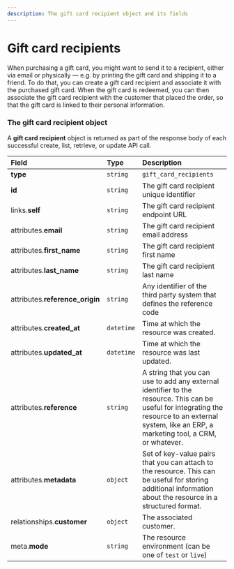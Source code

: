 ```yaml
---
description: The gift card recipient object and its fields
---
```


# Gift card recipients

When purchasing a gift card, you might want to send it to a recipient, either via email or physically — e.g. by printing the gift card and shipping it to a friend. To do that, you can create a gift card recipient and associate it with the purchased gift card. When the gift card is redeemed, you can then associate the gift card recipient with the customer that placed the order, so that the gift card is linked to their personal information.


### The gift card recipient object

A **gift card recipient** object is returned as part of the response body of each successful create, list, retrieve, or update API call.

| Field | Type | Description |
| :--- | :--- | :--- |
| **type** | `string` | `gift_card_recipients` |
| **id** | `string` | The gift card recipient unique identifier |
| links.**self** | `string` | The gift card recipient endpoint URL |
| attributes.**email** | `string` | The gift card recipient email address |
| attributes.**first_name** | `string` | The gift card recipient first name |
| attributes.**last_name** | `string` | The gift card recipient last name |
| attributes.**reference_origin** | `string` | Any identifier of the third party system that defines the reference code |
| attributes.**created_at** | `datetime` | Time at which the resource was created. |
| attributes.**updated_at** | `datetime` | Time at which the resource was last updated. |
| attributes.**reference** | `string` | A string that you can use to add any external identifier to the resource. This can be useful for integrating the resource to an external system, like an ERP, a marketing tool, a CRM, or whatever. |
| attributes.**metadata** | `object` | Set of key-value pairs that you can attach to the resource. This can be useful for storing additional information about the resource in a structured format. |
| relationships.**customer** | `object` | The associated customer. |
| meta.**mode** | `string` | The resource environment \(can be one of `test` or `live`\) |

